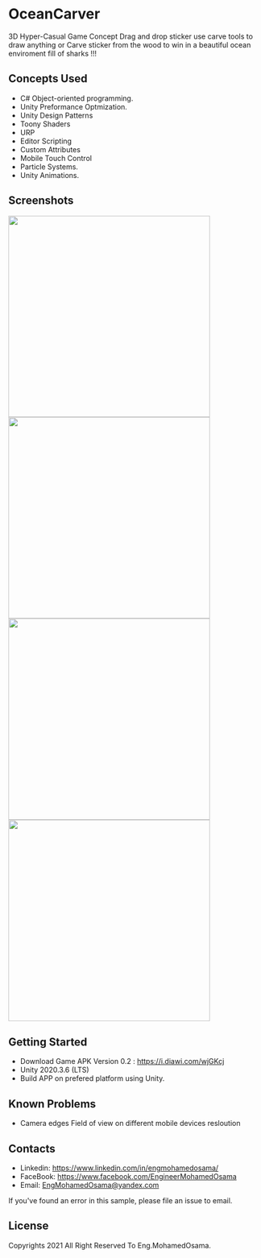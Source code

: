 # OceanCarver
3D Hyper-Casual Game Concept Drag and drop sticker
use carve tools to draw anything or
Carve sticker from the wood to win
in a beautiful ocean enviroment fill of sharks !!!

Concepts Used
---------------
* C# Object-oriented programming.
* Unity Preformance Optmization.
* Unity Design Patterns
* Toony Shaders
* URP
* Editor Scripting
* Custom Attributes
* Mobile Touch Control
* Particle Systems.
* Unity Animations.

Screenshots
-------------

<img src="Recordings/image1.jpg" height="400" /> <img src="Recordings/image2.jpg" height="400"/> <img src="Recordings/image3.jpg" height="400"/>  <img src="Recordings/image4.jpg" height="400"/>  

Getting Started
---------------
- Download Game APK Version 0.2 : https://i.diawi.com/wjGKcj
- Unity 2020.3.6 (LTS)
- Build APP on prefered platform using Unity.

Known Problems
--------------

- Camera edges Field of view on different mobile devices resloution

Contacts
-------

- Linkedin: https://www.linkedin.com/in/engmohamedosama/
- FaceBook: https://www.facebook.com/EngineerMohamedOsama
- Email: EngMohamedOsama@yandex.com

If you've found an error in this sample, please file an issue to email.

License
-------

Copyrights 2021 All Right Reserved To Eng.MohamedOsama.
